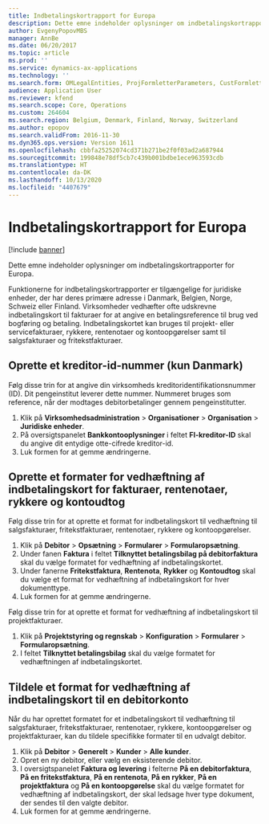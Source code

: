 ```yaml
---
title: Indbetalingskortrapport for Europa
description: Dette emne indeholder oplysninger om indbetalingskortrapporter for Europa.
author: EvgenyPopovMBS
manager: AnnBe
ms.date: 06/20/2017
ms.topic: article
ms.prod: ''
ms.service: dynamics-ax-applications
ms.technology: ''
ms.search.form: OMLegalEntities, ProjFormletterParameters, CustFormletterParameters
audience: Application User
ms.reviewer: kfend
ms.search.scope: Core, Operations
ms.custom: 264604
ms.search.region: Belgium, Denmark, Finland, Norway, Switzerland
ms.author: epopov
ms.search.validFrom: 2016-11-30
ms.dyn365.ops.version: Version 1611
ms.openlocfilehash: cbbfa25252074cd371b271be2f0f03ad2a687944
ms.sourcegitcommit: 199848e78df5cb7c439b001bdbe1ece963593cdb
ms.translationtype: HT
ms.contentlocale: da-DK
ms.lasthandoff: 10/13/2020
ms.locfileid: "4407679"
---
```

# <a name="payment-slip-report-for-europe"></a>Indbetalingskortrapport for Europa

[!include [banner](../includes/banner.md)]

Dette emne indeholder oplysninger om indbetalingskortrapporter for Europa.

Funktionerne for indbetalingskortrapporter er tilgængelige for juridiske enheder, der har deres primære adresse i Danmark, Belgien, Norge, Schweiz eller Finland. Virksomheder vedhæfter ofte udskrevne indbetalingskort til fakturaer for at angive en betalingsreference til brug ved bogføring og betaling. Indbetalingskortet kan bruges til projekt- eller servicefakturaer, rykkere, rentenotaer og kontoopgørelser samt til salgsfakturaer og fritekstfakturaer.

## <a name="set-up-a-creditor-id-number-denmark-only"></a>Oprette et kreditor-id-nummer (kun Danmark)
Følg disse trin for at angive din virksomheds kreditoridentifikationsnummer (ID). Dit pengeinstitut leverer dette nummer. Nummeret bruges som reference, når der modtages debitorbetalinger gennem pengeinstitutter.

1.  Klik på **Virksomhedsadministration** &gt; **Organisationer** &gt; **Organisation** &gt; **Juridiske enheder**.
2.  På oversigtspanelet **Bankkontooplysninger** i feltet **FI-kreditor-ID** skal du angive dit entydige otte-cifrede kreditor-id.
3.  Luk formen for at gemme ændringerne.

## <a name="set-up-a-payment-slip-attachment-format-for-invoices-interest-notes-collection-letters-and-account-statements"></a>Oprette et formater for vedhæftning af indbetalingskort for fakturaer, rentenotaer, rykkere og kontoudtog
Følg disse trin for at oprette et format for indbetalingskort til vedhæftning til salgsfakturaer, fritekstfakturaer, rentenotaer, rykkere og kontoopgørelser.

1.  Klik på **Debitor** &gt; **Opsætning** &gt; **Formularer** &gt; **Formularopsætning**.
2.  Under fanen **Faktura** i feltet **Tilknyttet betalingsbilag på debitorfaktura** skal du vælge formatet for vedhæftning af indbetalingskortet.
3.  Under fanerne **Fritekstfaktura**, **Rentenota**, **Rykker** og **Kontoudtog** skal du vælge et format for vedhæftning af indbetalingskort for hver dokumenttype.
4.  Luk formen for at gemme ændringerne.

Følg disse trin for at oprette et format for vedhæftning af indbetalingskort til projektfakturaer.

1.  Klik på **Projektstyring og regnskab** &gt; **Konfiguration** &gt; **Formularer** &gt; **Formularopsætning**.
2.  I feltet **Tilknyttet betalingsbilag** skal du vælge formatet for vedhæftningen af indbetalingskortet.

## <a name="assign-a-payment-slip-attachment-format-to-a-customer-account"></a>Tildele et format for vedhæftning af indbetalingskort til en debitorkonto
Når du har oprettet formatet for et indbetalingskort til vedhæftning til salgsfakturaer, fritekstfakturaer, rentenotaer, rykkere, kontoopgørelser og projektfakturaer, kan du tildele specifikke formater til en udvalgt debitor.

1.  Klik på **Debitor** &gt; **Generelt** &gt; **Kunder** &gt; **Alle kunder**.
2.  Opret en ny debitor, eller vælg en eksisterende debitor.
3.  I oversigtspanelet **Faktura og levering** i felterne **På en debitorfaktura**, **På en fritekstfaktura**, **På en rentenota**, **På en rykker**, **På en projektfaktura** og **På en kontoopgørelse** skal du vælge formatet for vedhæftning af indbetalingskort, der skal ledsage hver type dokument, der sendes til den valgte debitor.
4.  Luk formen for at gemme ændringerne.




